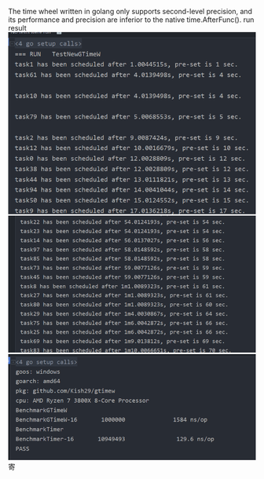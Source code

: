 The time wheel written in golang only supports second-level precision, and its performance and precision are inferior to the native time.AfterFunc().
run result
![res](img/test1.png)
![res](img/test2.png)
![res](img/bench.png)
寄